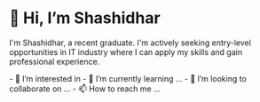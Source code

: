 <h1>👋 Hi, I’m Shashidhar</h1>

<p>I'm Shashidhar, a recent graduate. I'm actively seeking entry-level opportunities in IT industry where I can apply my skills and gain professional experience.</p>
- 👀 I’m interested in 
- 🌱 I’m currently learning ...
- 💞️ I’m looking to collaborate on ...
- 📫 How to reach me ...

<!---
ShashidharV26/ShashidharV26 is a ✨ special ✨ repository because its `README.md` (this file) appears on your GitHub profile.
You can click the Preview link to take a look at your changes.
--->
